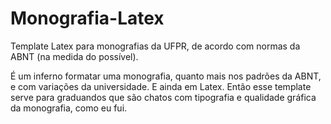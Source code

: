 Monografia-Latex
================

Template Latex para monografias da UFPR, de acordo com normas da ABNT (na medida do possível).

É um inferno formatar uma monografia, quanto mais nos padrões da ABNT, e com variações da universidade. E ainda em Latex. Então esse template serve para graduandos que são chatos com tipografia e qualidade gráfica da monografia, como eu fui.
